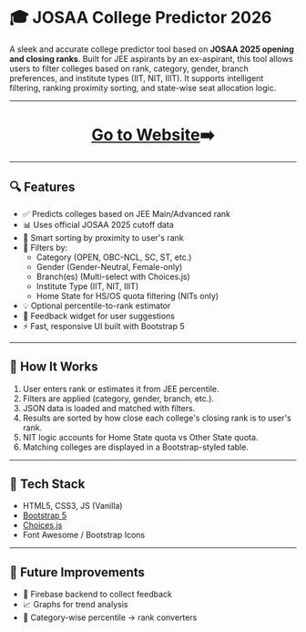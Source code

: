 # 🎓 JOSAA College Predictor 2026

A sleek and accurate college predictor tool based on **JOSAA 2025 opening and closing ranks**. Built for JEE aspirants by an ex-aspirant, this tool allows users to filter colleges based on rank, category, gender, branch preferences, and institute types (IIT, NIT, IIIT). It supports intelligent filtering, ranking proximity sorting, and state-wise seat allocation logic.

---

<h1 align='center'><a target="_blank" href='https://sohanshanbhag16.github.io/JOSAA-College-Predictor/index.html' >Go to Website</a>➡️</h1>

---

## 🔍 Features

- ✅ Predicts colleges based on JEE Main/Advanced rank
- 📊 Uses official JOSAA 2025 cutoff data
- 🔁 Smart sorting by proximity to user's rank
- 🎯 Filters by:
  - Category (OPEN, OBC-NCL, SC, ST, etc.)
  - Gender (Gender-Neutral, Female-only)
  - Branch(es) (Multi-select with Choices.js)
  - Institute Type (IIT, NIT, IIIT)
  - Home State for HS/OS quota filtering (NITs only)
- 💡 Optional percentile-to-rank estimator
- 💬 Feedback widget for user suggestions
- ⚡ Fast, responsive UI built with Bootstrap 5
---

## 🧠 How It Works

1. User enters rank or estimates it from JEE percentile.
2. Filters are applied (category, gender, branch, etc.).
3. JSON data is loaded and matched with filters.
4. Results are sorted by how close each college's closing rank is to user's rank.
5. NIT logic accounts for Home State quota vs Other State quota.
6. Matching colleges are displayed in a Bootstrap-styled table.

---

## 📌 Tech Stack

- HTML5, CSS3, JS (Vanilla)
- [Bootstrap 5](https://getbootstrap.com/)
- [Choices.js](https://github.com/Choices-js/Choices)
- Font Awesome / Bootstrap Icons

---

## 📢 Future Improvements

- 🔐 Firebase backend to collect feedback
- 📈 Graphs for trend analysis
- 🧮 Category-wise percentile → rank converters
